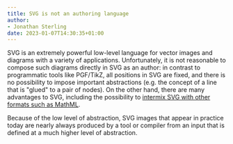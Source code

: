```yaml
---
title: SVG is not an authoring language
author:
- Jonathan Sterling
date: 2023-01-07T14:30:35+01:00
---
```


SVG is an extremely powerful low-level language for vector images and diagrams with a variety of applications. Unfortunately, it is not reasonable to compose such diagrams directly in SVG as an author: in contrast to programmatic tools like PGF/TikZ, all positions in SVG are fixed, and there is no possibility to impose important abstractions (e.g. the concept of a line that is "glued" to a pair of nodes). On the other hand, there are many advantages to SVG, including the possibility to [intermix SVG with other formats such as MathML](tfmt-000M).

Because of the low level of abstraction, SVG images that appear in practice today are nearly always produced by a tool or compiler from an input that is defined at a much higher level of abstraction.
